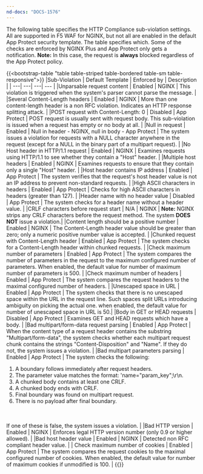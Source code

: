 ```yaml
---
nd-docs: "DOCS-1576"
---
```


The following table specifies the HTTP Compliance sub-violation settings. All are supported in F5 WAF for NGINX, but not all are enabled in the default App Protect security template. The table specifies which. Some of the checks are enforced by NGINX Plus and App Protect only gets a notification. **Note:**  In this case, the request is **always** blocked regardless of the App Protect policy.


{{<bootstrap-table "table table-striped table-bordered table-sm table-responsive">}}
|Sub-Violation | Default Template | Enforced by | Description |
| ---| ---| ---| --- |
|Unparsable request content | Enabled | NGINX | This violation is triggered when the system's parser cannot parse the message. |
|Several Content-Length headers | Enabled | NGINX | More than one content-length header is a non RFC violation. Indicates an HTTP response splitting attack. |
|POST request with Content-Length: 0 | Disabled | App Protect | POST request is usually sent with request body. This sub-violation is issued when a request has empty or no body at all. |
|Null in request | Enabled | Null in header - NGINX, null in body - App Protect | The system issues a violation for requests with a NULL character anywhere in the request (except for a NULL in the binary part of a multipart request). |
|No Host header in HTTP/1.1 request | Enabled | NGINX | Examines requests using HTTP/1.1 to see whether they contain a "Host" header. |
|Multiple host headers | Enabled | NGINX | Examines requests to ensure that they contain only a single "Host" header. |
|Host header contains IP address | Enabled | App Protect | The system verifies that the request's host header value is not an IP address to prevent non-standard requests. |
|High ASCII characters in headers | Enabled | App Protect | Checks for high ASCII characters in headers (greater than 127). |
|Header name with no header value | Disabled | App Protect | The system checks for a header name without a header value. |
|CRLF characters before request start | N/A | NGINX | **Note:** NGINX strips any CRLF characters before the request method. The system **DOES NOT** issue a violation.|
|Content length should be a positive number | Enabled | NGINX | The Content-Length header value should be greater than zero; only a numeric positive number value is accepted. |
|Chunked request with Content-Length header | Enabled | App Protect | The system checks for a Content-Length header within chunked requests. |
|Check maximum number of parameters | Enabled | App Protect | The system compares the number of parameters in the request to the maximum configured number of parameters. When enabled, the default value for number of maximum number of parameters is 500. |
|Check maximum number of headers | Enabled | App Protect | The system compares the request headers to the maximal configured number of headers. |
|Unescaped space in URL | Enabled | App Protect | The system checks that there is no unescaped space within the URL in the request line. Such spaces split URLs introducing ambiguity on picking the actual one. when enabled, the default value for number of unescaped space in URL is 50.|
|Body in GET or HEAD requests | Disabled | App Protect | Examines GET and HEAD requests which have a body. |
|Bad multipart/form-data request parsing | Enabled | App Protect | When the content type of a request header contains the substring "Multipart/form-data", the system checks whether each multipart request chunk contains the strings "Content-Disposition" and "Name". If they do not, the system issues a violation. |
|Bad multipart parameters parsing | Enabled | App Protect | The system checks the following:<ol><li>A boundary follows immediately after request headers.</li><li>The parameter value matches the format: 'name="param_key";\\r\\n.</li><li>A chunked body contains at least one CRLF.</li><li>A chunked body ends with CRLF.</li><li>Final boundary was found on multipart request.</li><li>There is no payload after final boundary.</li></ol><br><br> If one of these is false, the system issues a violation. |
|Bad HTTP version | Enabled | NGINX | Enforces legal HTTP version number (only 0.9 or higher allowed). |
|Bad host header value | Enabled | NGINX | Detected non RFC compliant header value. |
| Check maximum number of cookies | Enabled | App Protect | The system compares the request cookies to the maximal configured number of cookies. When enabled, the default value for number of maximum cookies if unmodified is 100. |
{{</bootstrap-table>}}